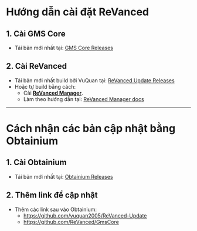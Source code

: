 # Hướng dẫn cài đặt ReVanced

## 1. Cài GMS Core
- Tải bản mới nhất tại: [GMS Core Releases](https://github.com/ReVanced/GmsCore/releases/latest)

## 2. Cài ReVanced
- Tải bản mới nhất build bởi VuQuan tại: [ReVanced Update Releases](https://github.com/vuquan2005/ReVanced-Update/releases/latest)
- Hoặc tự build bằng cách:
  - Cài [**ReVanced Manager**](https://github.com/revanced/revanced-manager).
  - Làm theo hướng dẫn tại: [ReVanced Manager docs](https://github.com/ReVanced/revanced-manager/tree/main/docs)

---

# Cách nhận các bản cập nhật bằng Obtainium

## 1. Cài Obtainium
- Tải bản mới nhất tại: [Obtainium Releases](https://github.com/ImranR98/Obtainium/releases/latest)

## 2. Thêm link để cập nhật
- Thêm các link sau vào Obtainium:
  - https://github.com/vuquan2005/ReVanced-Update
  - https://github.com/ReVanced/GmsCore

